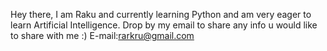 Hey there,
I am Raku and currently learning Python and am very eager to learn Artificial Intelligence.
Drop by my email to share any info u would like to share with me
:)
E-mail:rarkru@gmail.com
